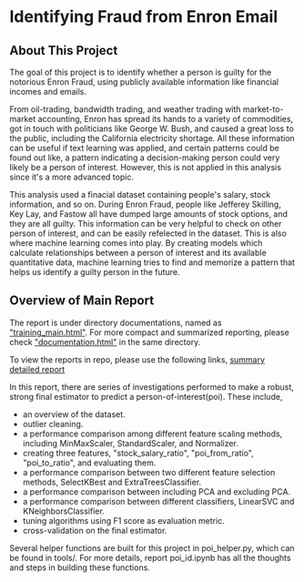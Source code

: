 # Identifying Fraud from Enron Email

## About This Project

The goal of this project is to identify whether a person is guilty for the notorious Enron Fraud, using publicly available information like financial incomes and emails.

From oil-trading, bandwidth trading, and weather trading with market-to-market accounting, Enron has spread its hands to a variety of commodities, got in touch with politicians like George W. Bush, and caused a great loss to the public, including the California electricity shortage. All these information can be useful if text learning was applied, and certain patterns could be found out like, a pattern indicating a decision-making person could very likely be a person of interest. However, this is not applied in this analysis since it's a more advanced topic.

This analysis used a finacial dataset containing people's salary, stock information, and so on. During Enron Fraud, people like Jefferey Skilling, Key Lay, and Fastow all have dumped large amounts of stock options, and they are all guilty. This information can be very helpful to check on other person of interest, and can be easily refelected in the dataset. This is also where machine learning comes into play. By creating models which calculate relationships between a person of interest and its available quantitative data, machine learning tries to find and memorize a pattern that helps us identify a guilty person in the future.

## Overview of Main Report

The report is under directory documentations, named as ["training_main.html"](https://github.com/yyforyongyu/fraud-detection-enron/blob/master/documentations/training_main.html). For more compact and summarized reporting, please check ["documentation.html"](https://github.com/yyforyongyu/fraud-detection-enron/blob/master/documentations/documentation.html) in the same directory.

To view the reports in repo, please use the following links,
[summary](https://github.com/yyforyongyu/fraud-detection-enron/blob/master/main/documentation.ipynb)
[detailed report](https://github.com/yyforyongyu/fraud-detection-enron/blob/master/main/training_main.ipynb)

In this report, there are series of investigations performed to make a robust, strong final estimator to predict a person-of-interest(poi). These include,
- an overview of the dataset.
- outlier cleaning.
- a performance comparison among different feature scaling methods, including MinMaxScaler, StandardScaler, and Normalizer.
- creating three features, "stock_salary_ratio", "poi_from_ratio", "poi_to_ratio", and evaluating them.
- a performance comparison between two different feature selection methods, SelectKBest and ExtraTreesClassifier.
- a performance comparison between including PCA and excluding PCA.
- a performance comparison between different classifiers, LinearSVC and KNeighborsClassifier.
- tuning algorithms using F1 score as evaluation metric.
- cross-validation on the final estimator.

Several helper functions are built for this project in poi_helper.py, which can be found in tools/. For more details, report poi_id.ipynb has all the thoughts and steps in building these functions.
